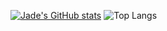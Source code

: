 [![Jade's GitHub stats](https://github-readme-stats.vercel.app/api?username=Jade-dev-28&hide=contribs,prs&count_private=true&show_icons=true&theme=holi&hide_border=enabled)](https://github.com/anuraghazra/github-readme-stats)
![Top Langs](https://github-readme-stats.vercel.app/api/top-langs/?username=anuraghazra&hide_progress=true&theme=holi)
